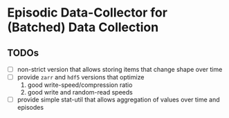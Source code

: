 # Episodic Data-Collector for (Batched) Data Collection
## TODOs
- [ ] non-strict version that allows storing items that change shape over time
- [ ] provide `zarr` and `hdf5` versions that optimize
  1. good write-speed/compression ratio
  2. good write and random-read speeds
- [ ] provide simple stat-util that allows aggregation of values over time and episodes
